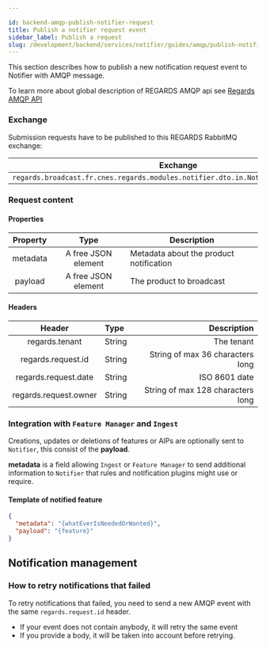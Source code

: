 ```yaml
---

id: backend-amqp-publish-notifier-request
title: Publish a notifier request event
sidebar_label: Publish a request
slug: /development/backend/services/notifier/guides/amqp/publish-notifier
---
```


This section describes how to publish a new notification request event to Notifier with AMQP message.

To learn more about global description of REGARDS AMQP api see [Regards AMQP API](../../../../../concepts/amqp-api)


### Exchange

Submission requests have to be published to this REGARDS RabbitMQ exchange:

| Exchange                                                                             | Virtual host                   |
|--------------------------------------------------------------------------------------|--------------------------------|
| `regards.broadcast.fr.cnes.regards.modules.notifier.dto.in.NotificationRequestEvent` | `regards.multitenant.manager`	 |


### Request content

#### Properties


| Property |        Type         | Description                             |
|:--------:|:-------------------:|-----------------------------------------|
| metadata | A free JSON element | Metadata about the product notification |
| payload  | A free JSON element | The product to broadcast                |

#### Headers

|        Header         | Type   |                       Description |
|:---------------------:|:-------|----------------------------------:|
|    regards.tenant     | String |                        The tenant |
|  regards.request.id   | String |  String of max 36 characters long |
| regards.request.date  | String |                     ISO 8601 date |
| regards.request.owner | String | String of max 128 characters long |

### Integration with `Feature Manager` and `Ingest`

Creations, updates or deletions of features or AIPs are optionally sent to `Notifier`, this consist of the **payload**.

**metadata** is a field allowing `Ingest` or `Feature Manager` to send additional information to `Notifier` that rules
and notification plugins might use or require.

#### Template of notified feature

```json
{
  "metadata": "{whatEverIsNeededOrWanted}",
  "payload": "{feature}"
}
```

## Notification management

### How to retry notifications that failed

To retry notifications that failed, you need to send a new AMQP event with the same `regards.request.id` header.

- If your event does not contain anybody, it will retry the same event
- If you provide a body, it will be taken into account before retrying.
